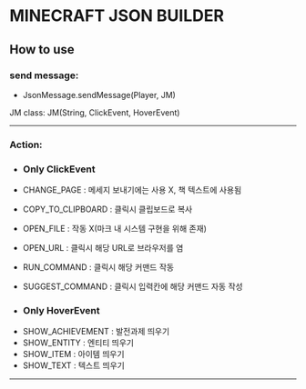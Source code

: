 # MINECRAFT JSON BUILDER

## How to use

### send message: 
-    JsonMessage.sendMessage(Player, JM)


JM class:
JM(String, ClickEvent, HoverEvent)

---
### Action:

* ### Only ClickEvent
* CHANGE_PAGE : 메세지 보내기에는 사용 X, 책 텍스트에 사용됨
* COPY_TO_CLIPBOARD : 클릭시 클립보드로 복사
* OPEN_FILE : 작동 X(마크 내 시스템 구현을 위해 존재)
* OPEN_URL : 클릭시 해당 URL로 브라우저를 염
* RUN_COMMAND : 클릭시 해당 커맨드 작동
* SUGGEST_COMMAND : 클릭시 입력칸에 해당 커맨드 자동 작성

* ### Only HoverEvent
- SHOW_ACHIEVEMENT : 발전과제 띄우기
- SHOW_ENTITY : 엔티티 띄우기
- SHOW_ITEM : 아이템 띄우기
- SHOW_TEXT : 텍스트 띄우기
---